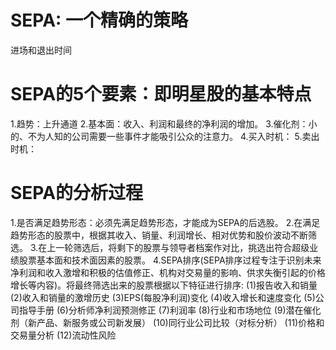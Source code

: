 # SEPA: 一个精确的策略
进场和退出时间

# SEPA的5个要素：即明星股的基本特点
1.趋势：上升通道
2.基本面：收入、利润和最终的净利润的增加。
3.催化剂：小的、不为人知的公司需要一些事件才能吸引公众的注意力。
4.买入时机：
5.卖出时机：

# SEPA的分析过程
1.是否满足趋势形态：必须先满足趋势形态，才能成为SEPA的后选股。
2.在满足趋势形态的股票中，根据其收入、销量、利润增长、相对优势和股价波动不断筛选。
3.在上一轮筛选后，将剩下的股票与领导者档案作对比，挑选出符合超级业绩股票基本面和技术面因素的股票。
4.SEPA排序(SEPA排序过程专注于识别未来净利润和收入激增和积极的估值修正、机构对交易量的影响、供求失衡引起的价格增长等内容)。将最终筛选出来的股票根据以下特征进行排序:
  (1)报告收入和销量
  (2)收入和销量的激增历史
  (3)EPS(每股净利润)变化
  (4)收入增长和速度变化
  (5)公司指导手册 
  (6)分析师净利润预测修正 
  (7)利润率 
  (8)行业和市场地位
  (9)潜在催化剂（新产品、新服务或公司新发展） 
  (10)同行业公司比较（对标分析） 
  (11)价格和交易量分析 
  (12)流动性风险